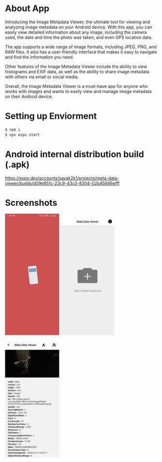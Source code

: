 # About App

Introducing the Image Metadata Viewer, the ultimate tool for viewing and analyzing image metadata on your Android device. With this app, you can easily view detailed information about any image, including the camera used, the date and time the photo was taken, and even GPS location data.

The app supports a wide range of image formats, including JPEG, PNG, and RAW files. It also has a user-friendly interface that makes it easy to navigate and find the information you need.

Other features of the Image Metadata Viewer include the ability to view histograms and EXIF data, as well as the ability to share image metadata with others via email or social media.

Overall, the Image Metadata Viewer is a must-have app for anyone who works with images and wants to easily view and manage image metadata on their Android device.

# Setting up Enviorment

```bash
$ npm i
$ npx expo start
```

# Android internal distribution build (.apk)

https://expo.dev/accounts/sayak2k1/projects/meta-data-viewer/builds/d09e951c-23c9-43c0-8304-02b45886efff

# Screenshots

<img style="height:400px" src="./Screenshots/screen3.jpeg"/>
<img style="height:400px" src="./Screenshots/screen2.jpeg"/>
<img style="height:400px" src="./Screenshots/screen1.jpeg"/>
